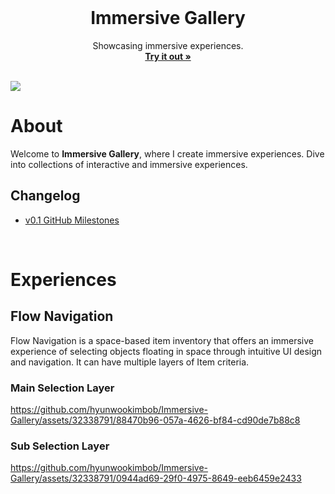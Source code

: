 <div id="top"></div>

<br />

<!-- PROJECT LOGO -->
<div align="center">
  <!-- <img src="" alt="Logo" width="130" height="130"> -->
  <h1 align="center">Immersive Gallery</h1>
  <p align="center">
    Showcasing immersive experiences.
    <br />
    <a href="https://hyunwookimbob.github.io/Immersive-Gallery/"><strong>Try it out »</strong></a>
    <br />
    <br />
  </p>
</div>

<img src="https://github.com/hyunwookimbob/Immersive-Gallery/assets/32338791/8de54172-e8e2-472c-a167-e7e090fce11e">

<br />

# About
Welcome to **Immersive Gallery**, where I create immersive experiences. Dive into collections of interactive and immersive experiences.

## Changelog
- [v0.1 GitHub Milestones](https://github.com/hyunwookimbob/Immersive-Gallery/milestone/9?closed=1)

<br />

# Experiences

## Flow Navigation
Flow Navigation is a space-based item inventory that offers an immersive experience of selecting objects floating in space through intuitive UI design and navigation.
It can have multiple layers of Item criteria.

### Main Selection Layer
https://github.com/hyunwookimbob/Immersive-Gallery/assets/32338791/88470b96-057a-4626-bf84-cd90de7b88c8

### Sub Selection Layer
https://github.com/hyunwookimbob/Immersive-Gallery/assets/32338791/0944ad69-29f0-4975-8649-eeb6459e2433

